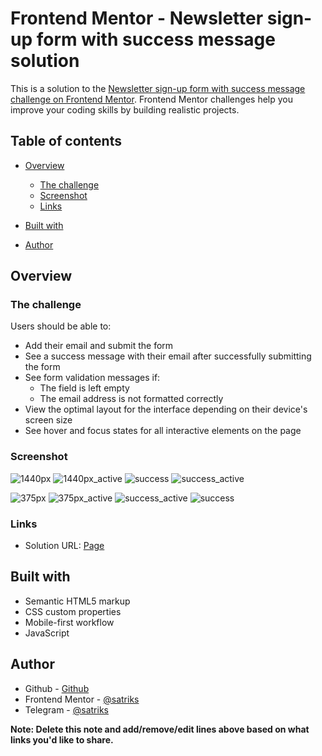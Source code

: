 # Frontend Mentor - Newsletter sign-up form with success message solution

This is a solution to the [Newsletter sign-up form with success message challenge on Frontend Mentor](https://www.frontendmentor.io/challenges/newsletter-signup-form-with-success-message-3FC1AZbNrv). Frontend Mentor challenges help you improve your coding skills by building realistic projects. 

## Table of contents

- [Overview](#overview)
  - [The challenge](#the-challenge)
  - [Screenshot](#screenshot)
  - [Links](#links)

- [Built with](#built-with)
- [Author](#author)


## Overview

### The challenge

Users should be able to:

- Add their email and submit the form
- See a success message with their email after successfully submitting the form
- See form validation messages if:
  - The field is left empty
  - The email address is not formatted correctly
- View the optimal layout for the interface depending on their device's screen size
- See hover and focus states for all interactive elements on the page

### Screenshot

![1440px](./screen/desktop_1440px.png)
![1440px_active](./screen/desktop_1440px_active.png)
![success](./screen/success_desktop.png)
![success_active](./screen/success_desktop_active.png)

![375px](./screen/mobile_375px.png)
![375px_active](./screen/mobile_375px_active.png)
![success_active](./screen/success_mobile.png)
![success](./screen/success_mobile_active.png)

### Links

- Solution URL: [Page](https://satriks.github.io/frontendmentor_newsletter/)

## Built with

- Semantic HTML5 markup
- CSS custom properties
- Mobile-first workflow
- JavaScript 

## Author

- Github - [Github](https://github.com/satriks)
- Frontend Mentor - [@satriks](https://www.frontendmentor.io/profile/satriks)
- Telegram - [@satriks](https://t.me/Satriks)

**Note: Delete this note and add/remove/edit lines above based on what links you'd like to share.**


